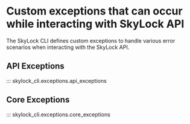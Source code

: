 # Custom exceptions that can occur while interacting with SkyLock API

The SkyLock CLI defines custom exceptions to handle various error scenarios when interacting with the SkyLock API.

## API Exceptions

::: skylock_cli.exceptions.api_exceptions

## Core Exceptions

::: skylock_cli.exceptions.core_exceptions